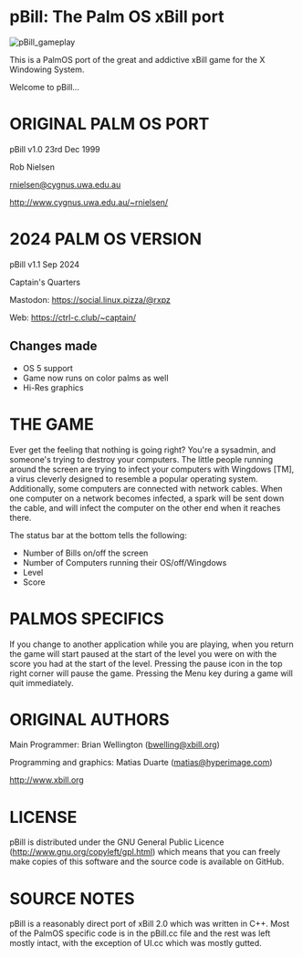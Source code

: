 # pBill: The Palm OS xBill port

![pBill_gameplay](https://github.com/user-attachments/assets/5965f3cc-9062-4860-b54e-39779b17e63c)

This is a PalmOS port of the great and addictive xBill game for the X Windowing System.

Welcome to pBill...

# ORIGINAL PALM OS PORT
pBill v1.0 23rd Dec 1999

Rob Nielsen

rnielsen@cygnus.uwa.edu.au

http://www.cygnus.uwa.edu.au/~rnielsen/

# 2024 PALM OS VERSION
pBill v1.1 Sep 2024

Captain's Quarters

Mastodon: 
https://social.linux.pizza/@rxpz

Web:
https://ctrl-c.club/~captain/

## Changes made
- OS 5 support
- Game now runs on color palms as well
- Hi-Res graphics

# THE GAME
Ever get the feeling that nothing is going right? You're a sysadmin, and someone's trying to destroy your computers. The little people running around the screen are trying to infect your computers with Wingdows [TM], a virus cleverly designed to resemble a popular operating system. Additionally, some computers are connected with network cables. When one computer on a network becomes infected, a spark will be sent down the cable, and will infect the computer on the other end when it reaches there. 

The status bar at the bottom tells the following:
- Number of Bills on/off the screen
- Number of Computers running their OS/off/Wingdows
- Level
- Score

# PALMOS SPECIFICS
If you change to another application while you are playing, when you return the game will start paused at the start of the level you were on with the score you had at the start of the level.
Pressing the pause icon in the top right corner will pause the game.
Pressing the Menu key during a game will quit immediately.

# ORIGINAL AUTHORS
Main Programmer: Brian Wellington (bwelling@xbill.org)

Programming and graphics: Matias Duarte (matias@hyperimage.com)

http://www.xbill.org

# LICENSE
pBill is distributed under the GNU General Public Licence (http://www.gnu.org/copyleft/gpl.html) which means that you can freely make copies of this software and the source code is available on GitHub.

# SOURCE NOTES
pBill is a reasonably direct port of xBill 2.0 which was written in C++.
Most of the PalmOS specific code is in the pBill.cc file and the rest was left mostly intact, with the exception of UI.cc which was mostly gutted.
